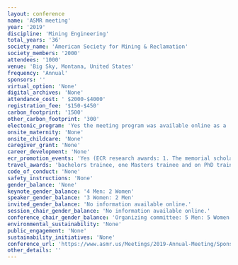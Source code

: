 ```yaml
---
layout: conference 
name: 'ASMR meeting'
year: '2019'
discipline: 'Mining Engineering'
total_years: '36'
society_name: 'American Society for Mining & Reclamation'
society_members: '2000'
attendees: '1000'
venue: 'Big Sky, Montana, United States'
frequency: 'Annual'
sponsors: ''
virtual_option: 'None'
digital_archives: 'None'
attendance_cost: ' $2000-$4000'
registration_fee: '$150-$450'
carbon_footprint: '1500'
other_carbon_footprint: '300'
electonic_program: 'Yes the meeting program was available online as a .pdf file on the conference website.'
onsite_maternity: 'None'
onsite_childcare: 'None'
caregiver_grant: 'None'
career_development: 'None'
ecr_promotion_events: 'Yes (ECR research awards: 1. The memorial scholarships are in commemoration of deceased ASMR members. They are granted to deserving students from universities, colleges, or community colleges having curricula in a scientific discipline directly related to, and leading toward, a profession in reclamation-related work.    2. Student Presentation Competition: Each year at the annual meetings, the Society sponsors a Student Oral and Poster Competition. All active student members are eligible. There are at least three cash prizes for each of these two contests. In cases of ties, more than one student may be awarded these prizes at the three levels.)'
travel_awards: 'bachelors trainee, one Masters trainee and on PhD trainee research achievement awards: Travel grants are available for ASMR student members presenting a technical paper or poster at the Societys Annual Conference held each year.'
code_of_conduct: 'None'
safety_instructions: 'None'
gender_balance: 'None'
keynote_gender_balance: '4 Men: 2 Women'
speaker_gender_balance: '3 Women: 2 Men'
invited_gender_balance: 'No information available online.'
session_chair_gender_balance: 'No information available online.'
conference_chair_gender_balance: 'Organizing committee: 5 Men: 5 Women'
environmental_sustainability: 'None'
public_engagement: 'None'
sustainability_initiatives: 'None'
conference_url: 'https://www.asmr.us/Meetings/2019-Annual-Meeting/Sponsor-Exhibits'
other_details: ''
---
```

